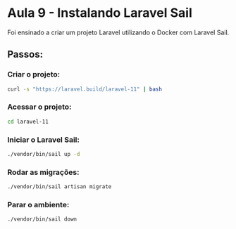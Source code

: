 # Aula 9 - Instalando Laravel Sail

Foi ensinado a criar um projeto Laravel utilizando o Docker com Laravel Sail.

## Passos:

### Criar o projeto:

```bash
curl -s "https://laravel.build/laravel-11" | bash
```

### Acessar o projeto:

```bash
cd laravel-11
```

### Iniciar o Laravel Sail:

```bash
./vendor/bin/sail up -d
```

### Rodar as migrações:

```bash
./vendor/bin/sail artisan migrate
```

### Parar o ambiente:

```bash
./vendor/bin/sail down
```